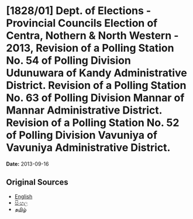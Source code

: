 # [1828/01] Dept. of Elections -Provincial Councils Election of Centra, Nothern & North Western - 2013, Revision of a Polling Station No. 54 of Polling Division Udunuwara of Kandy Administrative District. Revision of a Polling Station No. 63 of Polling Division Mannar of Mannar Administrative District. Revision of a Polling Station No. 52 of Polling Division Vavuniya of Vavuniya Administrative District.

**Date:** 2013-09-16

## Original Sources

- [English](https://documents.gov.lk/view/extra-gazettes/2013/9/1828-01_E.pdf)
- [සිංහල](https://documents.gov.lk/view/extra-gazettes/2013/9/1828-01_S.pdf)
- [தமிழ்](https://documents.gov.lk/view/extra-gazettes/2013/9/1828-01_T.pdf)
